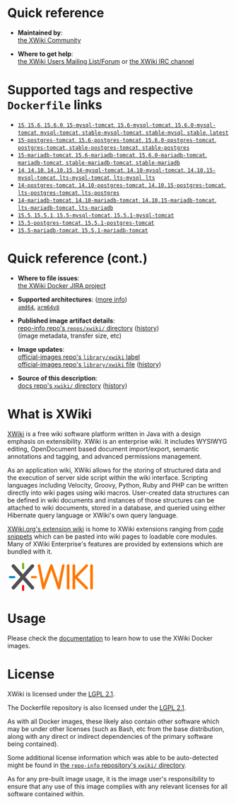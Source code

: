 <!--

********************************************************************************

WARNING:

    DO NOT EDIT "xwiki/README.md"

    IT IS AUTO-GENERATED

    (from the other files in "xwiki/" combined with a set of templates)

********************************************************************************

-->

# Quick reference

-	**Maintained by**:  
	[the XWiki Community](https://github.com/xwiki-contrib/docker-xwiki)

-	**Where to get help**:  
	[the XWiki Users Mailing List/Forum](http://dev.xwiki.org/xwiki/bin/view/Community/MailingLists) or [the XWiki IRC channel](http://dev.xwiki.org/xwiki/bin/view/Community/IRC)

# Supported tags and respective `Dockerfile` links

-	[`15`, `15.6`, `15.6.0`, `15-mysql-tomcat`, `15.6-mysql-tomcat`, `15.6.0-mysql-tomcat`, `mysql-tomcat`, `stable-mysql-tomcat`, `stable-mysql`, `stable`, `latest`](https://github.com/xwiki-contrib/docker-xwiki/blob/7040cf658c9733c7240061fef01ed7c495f58071/15/mysql-tomcat/Dockerfile)
-	[`15-postgres-tomcat`, `15.6-postgres-tomcat`, `15.6.0-postgres-tomcat`, `postgres-tomcat`, `stable-postgres-tomcat`, `stable-postgres`](https://github.com/xwiki-contrib/docker-xwiki/blob/7040cf658c9733c7240061fef01ed7c495f58071/15/postgres-tomcat/Dockerfile)
-	[`15-mariadb-tomcat`, `15.6-mariadb-tomcat`, `15.6.0-mariadb-tomcat`, `mariadb-tomcat`, `stable-mariadb-tomcat`, `stable-mariadb`](https://github.com/xwiki-contrib/docker-xwiki/blob/7040cf658c9733c7240061fef01ed7c495f58071/15/mariadb-tomcat/Dockerfile)
-	[`14`, `14.10`, `14.10.15`, `14-mysql-tomcat`, `14.10-mysql-tomcat`, `14.10.15-mysql-tomcat`, `lts-mysql-tomcat`, `lts-mysql`, `lts`](https://github.com/xwiki-contrib/docker-xwiki/blob/88646b0a3b82c61a4aead5939b374df1cdf2d2b6/14/mysql-tomcat/Dockerfile)
-	[`14-postgres-tomcat`, `14.10-postgres-tomcat`, `14.10.15-postgres-tomcat`, `lts-postgres-tomcat`, `lts-postgres`](https://github.com/xwiki-contrib/docker-xwiki/blob/88646b0a3b82c61a4aead5939b374df1cdf2d2b6/14/postgres-tomcat/Dockerfile)
-	[`14-mariadb-tomcat`, `14.10-mariadb-tomcat`, `14.10.15-mariadb-tomcat`, `lts-mariadb-tomcat`, `lts-mariadb`](https://github.com/xwiki-contrib/docker-xwiki/blob/88646b0a3b82c61a4aead5939b374df1cdf2d2b6/14/mariadb-tomcat/Dockerfile)
-	[`15.5`, `15.5.1`, `15.5-mysql-tomcat`, `15.5.1-mysql-tomcat`](https://github.com/xwiki-contrib/docker-xwiki/blob/280bb2f94c270db7b9cab529ef639fc46e90e868/15.5/mysql-tomcat/Dockerfile)
-	[`15.5-postgres-tomcat`, `15.5.1-postgres-tomcat`](https://github.com/xwiki-contrib/docker-xwiki/blob/280bb2f94c270db7b9cab529ef639fc46e90e868/15.5/postgres-tomcat/Dockerfile)
-	[`15.5-mariadb-tomcat`, `15.5.1-mariadb-tomcat`](https://github.com/xwiki-contrib/docker-xwiki/blob/280bb2f94c270db7b9cab529ef639fc46e90e868/15.5/mariadb-tomcat/Dockerfile)

# Quick reference (cont.)

-	**Where to file issues**:  
	[the XWiki Docker JIRA project](http://jira.xwiki.org/browse/XDOCKER)

-	**Supported architectures**: ([more info](https://github.com/docker-library/official-images#architectures-other-than-amd64))  
	[`amd64`](https://hub.docker.com/r/amd64/xwiki/), [`arm64v8`](https://hub.docker.com/r/arm64v8/xwiki/)

-	**Published image artifact details**:  
	[repo-info repo's `repos/xwiki/` directory](https://github.com/docker-library/repo-info/blob/master/repos/xwiki) ([history](https://github.com/docker-library/repo-info/commits/master/repos/xwiki))  
	(image metadata, transfer size, etc)

-	**Image updates**:  
	[official-images repo's `library/xwiki` label](https://github.com/docker-library/official-images/issues?q=label%3Alibrary%2Fxwiki)  
	[official-images repo's `library/xwiki` file](https://github.com/docker-library/official-images/blob/master/library/xwiki) ([history](https://github.com/docker-library/official-images/commits/master/library/xwiki))

-	**Source of this description**:  
	[docs repo's `xwiki/` directory](https://github.com/docker-library/docs/tree/master/xwiki) ([history](https://github.com/docker-library/docs/commits/master/xwiki))

# What is XWiki

[XWiki](http://xwiki.org) is a free wiki software platform written in Java with a design emphasis on extensibility. XWiki is an enterprise wiki. It includes WYSIWYG editing, OpenDocument based document import/export, semantic annotations and tagging, and advanced permissions management.

As an application wiki, XWiki allows for the storing of structured data and the execution of server side script within the wiki interface. Scripting languages including Velocity, Groovy, Python, Ruby and PHP can be written directly into wiki pages using wiki macros. User-created data structures can be defined in wiki documents and instances of those structures can be attached to wiki documents, stored in a database, and queried using either Hibernate query language or XWiki's own query language.

[XWiki.org's extension wiki](http://extensions.xwiki.org) is home to XWiki extensions ranging from [code snippets](http://snippets.xwiki.org) which can be pasted into wiki pages to loadable core modules. Many of XWiki Enterprise's features are provided by extensions which are bundled with it.

![logo](https://raw.githubusercontent.com/docker-library/docs/6fb07a8dacbad5cc548b87e4c267823a4aa98660/xwiki/logo.png)

# Usage

Please check the [documentation](https://github.com/xwiki-contrib/docker-xwiki/blob/master/README.md) to learn how to use the XWiki Docker images.

# License

XWiki is licensed under the [LGPL 2.1](https://github.com/xwiki-contrib/docker-xwiki/blob/master/LICENSE).

The Dockerfile repository is also licensed under the [LGPL 2.1](https://github.com/xwiki-contrib/docker-xwiki/blob/master/LICENSE).

As with all Docker images, these likely also contain other software which may be under other licenses (such as Bash, etc from the base distribution, along with any direct or indirect dependencies of the primary software being contained).

Some additional license information which was able to be auto-detected might be found in [the `repo-info` repository's `xwiki/` directory](https://github.com/docker-library/repo-info/tree/master/repos/xwiki).

As for any pre-built image usage, it is the image user's responsibility to ensure that any use of this image complies with any relevant licenses for all software contained within.
